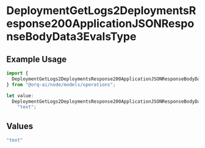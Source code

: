 # DeploymentGetLogs2DeploymentsResponse200ApplicationJSONResponseBodyData3EvalsType

## Example Usage

```typescript
import {
  DeploymentGetLogs2DeploymentsResponse200ApplicationJSONResponseBodyData3EvalsType,
} from "@orq-ai/node/models/operations";

let value:
  DeploymentGetLogs2DeploymentsResponse200ApplicationJSONResponseBodyData3EvalsType =
    "text";
```

## Values

```typescript
"text"
```